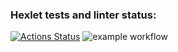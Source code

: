 ### Hexlet tests and linter status:
[![Actions Status](https://github.com/brovikov/devops-for-programmers-project-lvl1/workflows/hexlet-check/badge.svg)](https://github.com/brovikov/devops-for-programmers-project-lvl1/actions)
![example workflow](https://github.com/brovikov/devops-for-programmers-project-lvl1/actions/workflows/push.yml/badge.svg)
